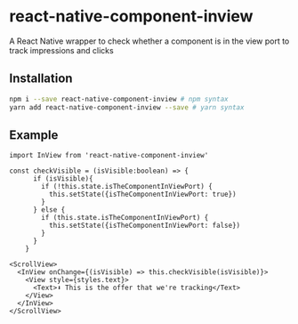 # react-native-component-inview

A React Native wrapper to check whether a component is in the view port to track impressions and clicks

## Installation

```bash
npm i --save react-native-component-inview # npm syntax
yarn add react-native-component-inview --save # yarn syntax
```

## Example

```
import InView from 'react-native-component-inview'

const checkVisible = (isVisible:boolean) => {
      if (isVisible){
        if (!this.state.isTheComponentInViewPort) {
          this.setState({isTheComponentInViewPort: true})
        }
      } else {
        if (this.state.isTheComponentInViewPort) {
          this.setState({isTheComponentInViewPort: false})
        }
      }
    }

<ScrollView>
  <InView onChange={(isVisible) => this.checkVisible(isVisible)}>
    <View style={styles.text}>
      <Text>⬇ This is the offer that we're tracking</Text>
    </View>
  </InView>
</ScrollView>
```
